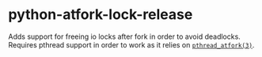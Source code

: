 # python-atfork-lock-release

Adds support for freeing io locks after fork in order to avoid deadlocks. Requires pthread support in order to work as
it relies on [`pthread_atfork(3)`](https://linux.die.net/man/3/pthread_atfork).